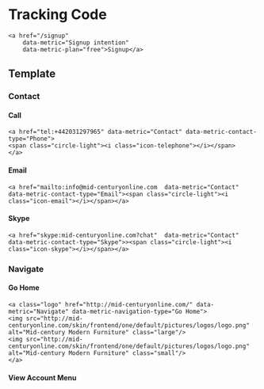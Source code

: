 Tracking Code
============= 
```
<a href="/signup"
    data-metric="Signup intention"
    data-metric-plan="free">Signup</a>
```

Template
--------
### Contact
#### Call

```
<a href="tel:+442031297965" data-metric="Contact" data-metric-contact-type="Phone">
<span class="circle-light"><i class="icon-telephone"></i></span>
</a>
```

#### Email

```
<a href="mailto:info@mid-centuryonline.com  data-metric="Contact" data-metric-contact-type="Email"><span class="circle-light"><i class="icon-email"></i></span></a>
```

#### Skype

```
<a href="skype:mid-centuryonline.com?chat"  data-metric="Contact" data-metric-contact-type="Skype">><span class="circle-light"><i class="icon-skype"></i></span></a>
```

### Navigate
#### Go Home

```
<a class="logo" href="http://mid-centuryonline.com/" data-metric="Navigate" data-metric-navigation-type="Go Home">
<img src="http://mid-centuryonline.com/skin/frontend/one/default/pictures/logos/logo.png" alt="Mid-century Modern Furniture" class="large"/>
<img src="http://mid-centuryonline.com/skin/frontend/one/default/pictures/logos/logo.png" alt="Mid-century Modern Furniture" class="small"/>
</a>
```

#### View Account Menu


<a href="#header-cart" data-metric="Cart" data-metric-navigation-type="Open Mini Cart" class="skip-link skip-cart <?php if($_cartQty <= 0): ?> no-count<?php endif; ?>">


